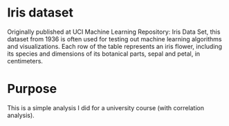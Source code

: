 # Iris dataset
Originally published at UCI Machine Learning Repository: Iris Data Set, this dataset from 1936 is often used for testing out machine learning algorithms and visualizations. 
Each row of the table represents an iris flower, including its species and dimensions of its botanical parts, sepal and petal, in centimeters.

# Purpose
This is a simple analysis I did for a university course (with correlation analysis).

